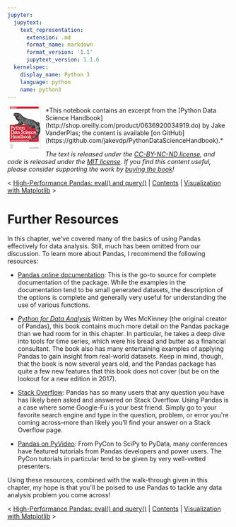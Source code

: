 ```yaml
---
jupyter:
  jupytext:
    text_representation:
      extension: .md
      format_name: markdown
      format_version: '1.1'
      jupytext_version: 1.1.6
  kernelspec:
    display_name: Python 3
    language: python
    name: python3
---
```


<!--BOOK_INFORMATION-->
<img align="left" style="padding-right:10px;" src="figures/PDSH-cover-small.png">
*This notebook contains an excerpt from the [Python Data Science Handbook](http://shop.oreilly.com/product/0636920034919.do) by Jake VanderPlas; the content is available [on GitHub](https://github.com/jakevdp/PythonDataScienceHandbook).*

*The text is released under the [CC-BY-NC-ND license](https://creativecommons.org/licenses/by-nc-nd/3.0/us/legalcode), and code is released under the [MIT license](https://opensource.org/licenses/MIT). If you find this content useful, please consider supporting the work by [buying the book](http://shop.oreilly.com/product/0636920034919.do)!*


<!--NAVIGATION-->
< [High-Performance Pandas: eval() and query()](03.12-Performance-Eval-and-Query.ipynb) | [Contents](Index.ipynb) | [Visualization with Matplotlib](04.00-Introduction-To-Matplotlib.ipynb) >


# Further Resources

In this chapter, we've covered many of the basics of using Pandas effectively for data analysis.
Still, much has been omitted from our discussion.
To learn more about Pandas, I recommend the following resources:

- [Pandas online documentation](http://pandas.pydata.org/): This is the go-to source for complete documentation of the package. While the examples in the documentation tend to be small generated datasets, the description of the options is complete and generally very useful for understanding the use of various functions.

- [*Python for Data Analysis*](http://shop.oreilly.com/product/0636920023784.do) Written by Wes McKinney (the original creator of Pandas), this book contains much more detail on the Pandas package than we had room for in this chapter. In particular, he takes a deep dive into tools for time series, which were his bread and butter as a financial consultant. The book also has many entertaining examples of applying Pandas to gain insight from real-world datasets. Keep in mind, though, that the book is now several years old, and the Pandas package has quite a few new features that this book does not cover (but be on the lookout for a new edition in 2017).

- [Stack Overflow](http://stackoverflow.com/questions/tagged/pandas): Pandas has so many users that any question you have has likely been asked and answered on Stack Overflow. Using Pandas is a case where some Google-Fu is your best friend. Simply go to your favorite search engine and type in the question, problem, or error you're coming across–more than likely you'll find your answer on a Stack Overflow page.

- [Pandas on PyVideo](http://pyvideo.org/search?q=pandas): From PyCon to SciPy to PyData, many conferences have featured tutorials from Pandas developers and power users. The PyCon tutorials in particular tend to be given by very well-vetted presenters.

Using these resources, combined with the walk-through given in this chapter, my hope is that you'll be poised to use Pandas to tackle any data analysis problem you come across!


<!--NAVIGATION-->
< [High-Performance Pandas: eval() and query()](03.12-Performance-Eval-and-Query.ipynb) | [Contents](Index.ipynb) | [Visualization with Matplotlib](04.00-Introduction-To-Matplotlib.ipynb) >
